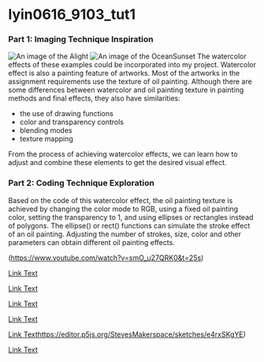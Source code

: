 # lyin0616_9103_tut1
### Part 1: Imaging Technique Inspiration 
![An image of the Alight](readmeImages/Alight.jpg)
![An image of the OceanSunset](readmeImages/Sunset.jpg)
The watercolor effects of these examples could be incorporated into my project. Watercolor effect is also a painting feature of artworks. Most of the artworks in the assignment requirements use the texture of oil painting. Although there are some differences between watercolor and oil painting texture in painting methods and final effects, they also have similarities:
- the use of drawing functions
- color and transparency controls
- blending modes
- texture mapping

From the process of achieving watercolor effects, we can learn how to adjust and combine these elements to get the desired visual effect.

### Part 2: Coding Technique Exploration
Based on the code of this watercolor effect, the oil painting texture is achieved by changing the color mode to RGB, using a fixed oil painting color, setting the transparency to 1, and using ellipses or rectangles instead of polygons. The ellipse() or rect() functions can simulate the stroke effect of an oil painting. Adjusting the number of strokes, size, color and other parameters can obtain different oil painting effects.

(https://www.youtube.com/watch?v=smO_u27QRK0&t=25s)

[Link Text](https://openprocessing.org/sketch/1009901)

[Link Text](https://www.youtube.com/watch?v=olXv8GOfpNw&t=0s)

[Link Text](https://editor.p5js.org/BarneyCodes/sketches/QAEms_Oh8)

[Link Text](https://www.youtube.com/watch?v=MEYdsoZua7E&t=8s)

[Link Text](https://editor.p5js.org/StevesMakerspace/sketches/e4rxSKgYE)https://editor.p5js.org/StevesMakerspace/sketches/e4rxSKgYE)

[Link Text](https://editor.p5js.org/StevesMakerspace/sketches/5LrCjYNka)
  





